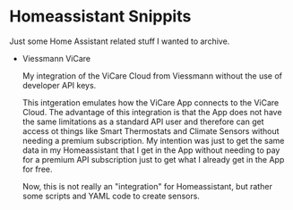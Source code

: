 # Homeassistant Snippits
Just some Home Assistant related stuff I wanted to archive.

- Viessmann ViCare

  My integration of the ViCare Cloud from Viessmann without the use of developer API keys.

  This intgeration emulates how the ViCare App connects to the ViCare Cloud.
  The advantage of this integration is that the App does not have the same limitations as a standard API user and therefore can get access ot things like Smart Thermostats and Climate Sensors without needing a premium subscription.
  My intention was just to get the same data in my Homeassistant that I get in the App without needing to pay for a premium API subscription just to get what I already get in the App for free.

  Now, this is not really an "integration" for Homeassistant, but rather some scripts and YAML code to create sensors.
